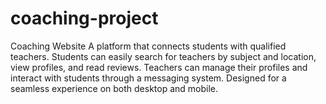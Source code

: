 # coaching-project
Coaching Website A platform that connects students with qualified teachers. Students can easily search for teachers by subject and location, view profiles, and read reviews. Teachers can manage their profiles and interact with students through a messaging system. Designed for a seamless experience on both desktop and mobile.
